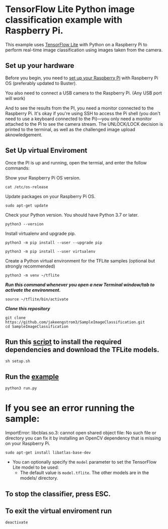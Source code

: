 # TensorFlow Lite Python image classification example with Raspberry Pi.

This example uses [TensorFlow Lite](https://tensorflow.org/lite) with Python
on a Raspberry Pi to perform real-time image classification using images
taken from the camera.

## Set up your hardware

Before you begin, you need to [set up your Raspberry Pi](
https://projects.raspberrypi.org/en/projects/raspberry-pi-setting-up) with
Raspberry Pi OS (preferably updated to Buster).

You also need to connect a USB camera to the Raspberry Pi. (Any USB port will work)

And to see the results from the PI, you need a monitor connected
to the Raspberry Pi. It's okay if you're using SSH to access the Pi shell
(you don't need to use a keyboard connected to the Pi)—you only need a monitor
attached to the Pi to see the camera stream. The UNLOCK/LOCK decision is printed to
the terminal, as well as the challenged image upload aknowledgement. 

## Set Up virtual Enviroment

Once the PI is up and running, open the termial, and enter the follow commands:

Show your Raspberry Pi OS version.
```
cat /etc/os-release
```

Update packages on your Raspberry Pi OS.
```
sudo apt-get update
```

Check your Python version. You should have Python 3.7 or later.
```
python3 --version
```

Install virtualenv and upgrade pip.
```
python3 -m pip install --user --upgrade pip
```

```
python3 -m pip install --user virtualenv
```

Create a Python virtual environment for the TFLite samples (optional but strongly recommended)
```
python3 -m venv ~/tflite
```

***Run this command whenever you open a new Terminal window/tab to activate the environment.***
```
source ~/tflite/bin/activate
```

***Clone this repository***
```
git clone https://github.com/jakeengstrom3/SampleImageClassification.git
cd SampleImageClassification
```

## Run this [script](https://github.com/jakeengstrom3/SampleImageClassification/blob/master/setup.sh) to install the required dependencies and download the TFLite models.

```
sh setup.sh
```

## Run the [example](https://github.com/jakeengstrom3/SampleImageClassification/blob/master/run.py) 

```
python3 run.py
```

# If you see an error running the sample:
ImportError: libcblas.so.3: cannot open shared object file: No such file or directory
you can fix it by installing an OpenCV dependency that is missing on your Raspberry Pi.

```
sudo apt-get install libatlas-base-dev
```

*   You can optionally specify the `model` parameter to set the TensorFlow Lite
    model to be used:
    *   The default value is `model.tflite`. The other models are in the models/ directory. 

## To stop the classifier, press ESC.
## To exit the virtual enviroment run
```
deactivate
```
